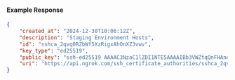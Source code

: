 <!-- Code generated for API Clients. DO NOT EDIT. -->

#### Example Response

```json
{
	"created_at": "2024-12-30T10:06:12Z",
	"description": "Staging Environment Hosts",
	"id": "sshca_2qvq0RZbWf5XzRigxAhOnXZ3vwv",
	"key_type": "ed25519",
	"public_key": "ssh-ed25519 AAAAC3NzaC1lZDI1NTE5AAAAIBb3VWZtqQnFHAnewye/NuE82/8iqJ0TsMv9WydwOOMs",
	"uri": "https://api.ngrok.com/ssh_certificate_authorities/sshca_2qvq0RZbWf5XzRigxAhOnXZ3vwv"
}
```
